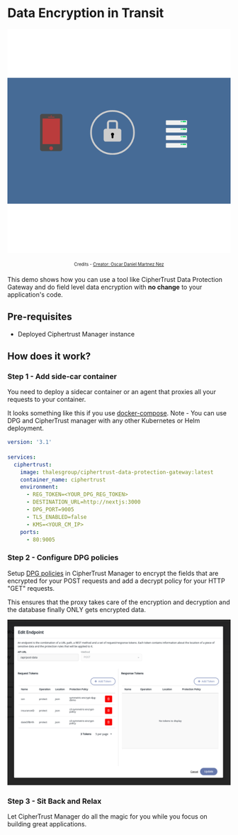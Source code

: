# Data Encryption in Transit

![file encryption](public/68999-file-encryption.gif)<center>
<sub><sup>Credits - [Creator: Oscar Daniel Martnez Nez](https://lottiefiles.com/68999-file-encryption)</sup></sub>
</center>

This demo shows how you can use a tool like CipherTrust Data Protection Gateway and do field level data encryption with **no change** to your application's code.

## Pre-requisites
- Deployed Ciphertrust Manager instance

## How does it work?
### Step 1 - Add side-car container
You need to deploy a sidecar container or an agent that proxies all your requests to your container.

It looks something like this if you use [docker-compose](https://docs.docker.com/compose/).
Note - You can use DPG and CipherTrust manager with any other Kubernetes or Helm deployment.
```yml
version: '3.1'

services:
  ciphertrust:
    image: thalesgroup/ciphertrust-data-protection-gateway:latest
    container_name: ciphertrust
    environment:
      - REG_TOKEN=<YOUR_DPG_REG_TOKEN>
      - DESTINATION_URL=http://nextjs:3000
      - DPG_PORT=9005
      - TLS_ENABLED=false
      - KMS=<YOUR_CM_IP>
    ports:
      - 80:9005
```

### Step 2 - Configure DPG policies
Setup [DPG policies](https://thalesdocs.com/ctp/cm/latest/admin/adp_ag/adp-prtcn-policy/create-prtcn-policy/index.html) in CipherTrust Manager to encrypt the fields that are encrypted for your POST requests and add a decrypt policy for your HTTP "GET" requests.

This ensures that the proxy takes care of the encryption and decryption and the database finally ONLY gets encrypted data.

![dpg policy example](./dpg-policy.png)

### Step 3 - Sit Back and Relax
Let CipherTrust Manager do all the magic for you while you focus on building great applications.